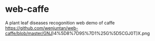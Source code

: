 # web-caffe
A plant leaf diseases recogonition web demo of caffe
https://github.com/wenjuntan/web-caffe/blob/master/GNJ)4%5D8%7D9S%7D1%25G%5D5CGJ0T)X.png
